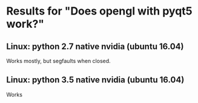 # Results for "Does opengl with pyqt5 work?"

## Linux: python 2.7 native nvidia (ubuntu 16.04)

Works mostly, but segfaults when closed.

## Linux: python 3.5 native nvidia (ubuntu 16.04)

Works


